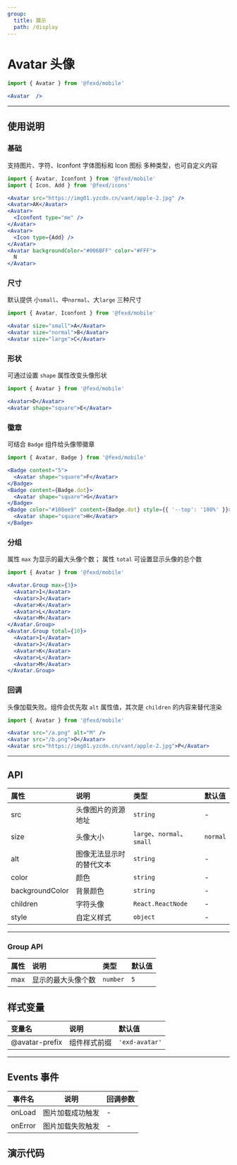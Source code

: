 ```yaml
---
group:
  title: 展示
  path: /display
---
```


# Avatar 头像 <ImportCost name="Avatar" />

<!-- prettier-ignore -->
```jsx | pure
import { Avatar } from '@fexd/mobile'

<Avatar  />
```

---

## 使用说明

### 基础

支持图片、字符、Iconfont 字体图标和 Icon 图标 多种类型，也可自定义内容

<!-- prettier-ignore -->
```jsx | pure
import { Avatar, Iconfont } from '@fexd/mobile'
import { Icon, Add } from '@fexd/icons'

<Avatar src="https://img01.yzcdn.cn/vant/apple-2.jpg" />
<Avatar>AK</Avatar>
<Avatar>
  <Iconfont type="me" />
</Avatar>
<Avatar>
  <Icon type={Add} />
</Avatar>
<Avatar backgroundColor="#006BFF" color="#FFF">
  N
</Avatar>
```

### 尺寸

默认提供 小`small`、中`normal`、大`large` 三种尺寸

<!-- prettier-ignore -->
```jsx | pure
import { Avatar, Iconfont } from '@fexd/mobile'

<Avatar size="small">A</Avatar>
<Avatar size="normal">B</Avatar>
<Avatar size="large">C</Avatar>
```

### 形状

可通过设置 `shape` 属性改变头像形状

<!-- prettier-ignore -->
```jsx | pure
import { Avatar } from '@fexd/mobile'

<Avatar>D</Avatar>
<Avatar shape="square">E</Avatar>
```

### 徽章

可结合 `Badge` 组件给头像带徽章

<!-- prettier-ignore -->
```jsx | pure
import { Avatar, Badge } from '@fexd/mobile'

<Badge content="5">
  <Avatar shape="square">F</Avatar>
</Badge>
<Badge content={Badge.dot}>
  <Avatar shape="square">G</Avatar>
</Badge>
<Badge color="#108ee9" content={Badge.dot} style={{ '--top': '100%' }}>
  <Avatar shape="square">H</Avatar>
</Badge>
```

### 分组

属性 `max` 为显示的最大头像个数； 属性 `total` 可设置显示头像的总个数

<!-- prettier-ignore -->
```jsx | pure
import { Avatar } from '@fexd/mobile'

<Avatar.Group max={3}>
  <Avatar>I</Avatar>
  <Avatar>J</Avatar>
  <Avatar>K</Avatar>
  <Avatar>L</Avatar>
  <Avatar>M</Avatar>
</Avatar.Group>
<Avatar.Group total={10}>
  <Avatar>I</Avatar>
  <Avatar>J</Avatar>
  <Avatar>K</Avatar>
  <Avatar>L</Avatar>
  <Avatar>M</Avatar>
</Avatar.Group>
```

### 回调

头像加载失败。组件会优先取 `alt` 属性值，其次是 `children` 的内容来替代渲染

<!-- prettier-ignore -->
```jsx | pure
import { Avatar } from '@fexd/mobile'

<Avatar src="/a.png" alt="M" />
<Avatar src="/b.png">O</Avatar>
<Avatar src="https://img01.yzcdn.cn/vant/apple-2.jpg">P</Avatar>
```

---

## API

| 属性            | 说明                     | 类型                       | 默认值   |
| :-------------- | :----------------------- | :------------------------- | :------- |
| src             | 头像图片的资源地址       | `string`                   | -        |
| size            | 头像大小                 | `large`、`normal`、`small` | `normal` |
| alt             | 图像无法显示时的替代文本 | `string`                   | -        |
| color           | 颜色                     | `string`                   | -        |
| backgroundColor | 背景颜色                 | `string`                   | -        |
| children        | 字符头像                 | `React.ReactNode`          | -        |
| style           | 自定义样式               | `object`                   | -        |

---

### Group API

| 属性 | 说明               | 类型     | 默认值 |
| :--- | :----------------- | :------- | :----- |
| max  | 显示的最大头像个数 | `number` | `5`    |

## 样式变量

| 变量名         | 说明         | 默认值        |
| :------------- | :----------- | :------------ |
| @avatar-prefix | 组件样式前缀 | `'exd-avatar'` |

---

## Events 事件

| 事件名  | 说明             | 回调参数 |
| ------- | ---------------- | -------- |
| onLoad  | 图片加载成功触发 | -        |
| onError | 图片加载失败触发 | -        |

## 演示代码

<code src="./demos/demo1/index.tsx" />
